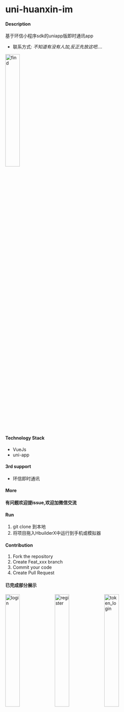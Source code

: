 # uni-huanxin-im

#### Description

基于环信小程序sdk的uniapp版即时通讯app

* 联系方式: 
_不知道有没有人加,反正先放这吧...._
<img title="find" src="https://user-images.githubusercontent.com/33248133/64149976-d9067100-ce59-11e9-9b0c-89125d6a513d.jpg" width='30%'>

#### Technology Stack

* VueJs
* uni-app

#### 3rd support

* 环信即时通讯

#### More
__有问题欢迎提issue,欢迎加微信交流__

#### Run

1. git clone 到本地
2. 将项目拖入HbuilderX中运行到手机或模拟器


#### Contribution

1. Fork the repository
2. Create Feat_xxx branch
3. Commit your code
4. Create Pull Request

#### 已完成部分展示
<img title="login" src="https://user-images.githubusercontent.com/33248133/64444919-cca74000-d107-11e9-86ff-edd330ff5398.png" width='30%'>
<img title="register" src="https://user-images.githubusercontent.com/33248133/64444920-cca74000-d107-11e9-8748-2443c9eef44f.png" width='30%'>
<img title="token_login" src="https://user-images.githubusercontent.com/33248133/64444921-cca74000-d107-11e9-83b6-25334a3ea709.png" width='30%'>
